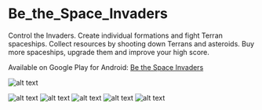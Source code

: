 # Be_the_Space_Invaders

Control the Invaders.
Create individual formations and fight Terran spaceships.
Collect resources by shooting down Terrans and asteroids.
Buy more spaceships, upgrade them and improve your high score.

 Available on Google Play for Android: [Be the Space Invaders](https://play.google.com/store/apps/details?id=com.WRB.Studio.BetheSpaceInvaders&hl=de&gl=US)

![alt text](https://i.pinimg.com/564x/72/25/50/72255043ab2e25385453796e47356133.jpg)

![alt text](https://play-lh.googleusercontent.com/FK0tyMTDHyOdMPslrzKE4sJEP4PxfpFmhgX5dd4OgkWeuaKI2m-c3lpiomnOzLHEPg=w720-h310-rw)
![alt text](https://play-lh.googleusercontent.com/fhSGnTi2EX_tOvcjI48mU5NhEpp0L9Xn3oZ5e4GoHRWT31h6lJhNultAFyXWBYImK-4=w720-h310-rw)
![alt text](https://play-lh.googleusercontent.com/0hTuubuUP_mm2rk7YQrrNCmbJPpStnbDcThLGme415rnWZHklM5mHb3wg-Uhas2OFg=w720-h310-rw)
![alt text](https://play-lh.googleusercontent.com/3IERXrVwExpaTehKexWF-tCGyp8BNb3KbSl_R4AfeRnQoh4cfLR1_sBzpTn6pYj4WHbv=w720-h310-rw)
![alt text](https://user-images.githubusercontent.com/32596430/154689643-217024dc-ded2-42d6-9e64-705edb863101.png)

